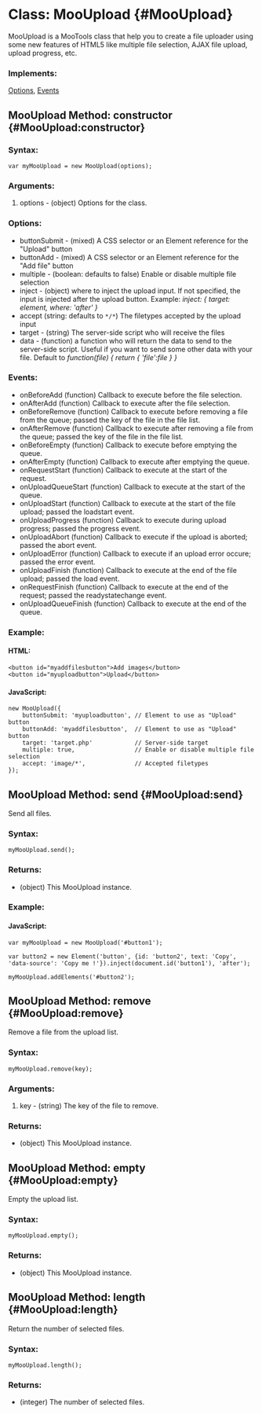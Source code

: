 Class: MooUpload {#MooUpload}
=========================================

MooUpload is a MooTools class that help you to create a file uploader using some new features of HTML5 like multiple file selection, AJAX file upload, upload progress, etc.

### Implements:

[Options][options], [Events][events]

MooUpload Method: constructor {#MooUpload:constructor}
-------------------------------------------------------------------

### Syntax:

	var myMooUpload = new MooUpload(options);

### Arguments:

1. options - (object) Options for the class.

### Options:

* buttonSubmit - (mixed) A CSS selector or an Element reference for the "Upload" button
* buttonAdd - (mixed) A CSS selector or an Element reference for the "Add file" button
* multiple - (boolean: defaults to false) Enable or disable multiple file selection
* inject - (object) where to inject the upload input. If not specified, the input is injected after the upload button. Example: *inject: { target: element, where: 'after' }*
* accept (string: defaults to `*/*`) The filetypes accepted by the upload input
* target - (string) The server-side script who will receive the files
* data - (function) a function who will return the data to send to the server-side script. Useful if you want to send some other data with your file. Default to *function(file) { return { 'file':file } }*

### Events:

* onBeforeAdd (function) Callback to execute before the file selection.
* onAfterAdd (function) Callback to execute after the file selection.
* onBeforeRemove (function) Callback to execute before removing a file from the queue; passed the key of the file in the file list.
* onAfterRemove (function) Callback to execute after removing a file from the queue; passed the key of the file in the file list.
* onBeforeEmpty (function) Callback to execute before emptying the queue.
* onAfterEmpty (function) Callback to execute after emptying the queue.
* onRequestStart (function) Callback to execute at the start of the request.
* onUploadQueueStart (function) Callback to execute at the start of the queue.
* onUploadStart (function) Callback to execute at the start of the file upload; passed the loadstart event.
* onUploadProgress (function) Callback to execute during upload progress; passed the progress event.
* onUploadAbort (function) Callback to execute if the upload is aborted; passed the abort event.
* onUploadError (function) Callback to execute if an upload error occure; passed the error event.
* onUploadFinish (function) Callback to execute at the end of the file upload; passed the load event.
* onRequestFinish (function) Callback to execute at the end of the request; passed the readystatechange event.
* onUploadQueueFinish (function) Callback to execute at the end of the queue.

### Example:

#### HTML:

	<button id="myaddfilesbutton">Add images</button>
	<button id="myuploadbutton">Upload</button>

#### JavaScript:

	new MooUpload({
		buttonSubmit: 'myuploadbutton',	// Element to use as "Upload" button
		buttonAdd: 'myaddfilesbutton',	// Element to use as "Upload" button
		target: 'target.php'			// Server-side target
		multiple: true,					// Enable or disable multiple file selection
		accept: 'image/*',				// Accepted filetypes
	});

MooUpload Method: send {#MooUpload:send}
-------------------------------------------------------------------

Send all files.

### Syntax:

	myMooUpload.send();

### Returns:

* (object) This MooUpload instance.

### Example:

#### JavaScript:

    var myMooUpload = new MooUpload('#button1');
    
    var button2 = new Element('button', {id: 'button2', text: 'Copy', 'data-source': 'Copy me !'}).inject(document.id('button1'), 'after');

    myMooUpload.addElements('#button2');

MooUpload Method: remove {#MooUpload:remove}
-------------------------------------------------------------------

Remove a file from the upload list.

### Syntax:

	myMooUpload.remove(key);

### Arguments:

1. key - (string) The key of the file to remove.

### Returns:

* (object) This MooUpload instance.

MooUpload Method: empty {#MooUpload:empty}
-------------------------------------------------------------------

Empty the upload list.

### Syntax:

	myMooUpload.empty();

### Returns:

* (object) This MooUpload instance.

MooUpload Method: length {#MooUpload:length}
-------------------------------------------------------------------

Return the number of selected files.

### Syntax:

	myMooUpload.length();

### Returns:

* (integer) The number of selected files.

[options]:http://mootools.net/docs/core/Class/Class.Extras#Options
[events]:http://mootools.net/docs/core/Class/Class.Extras#Events